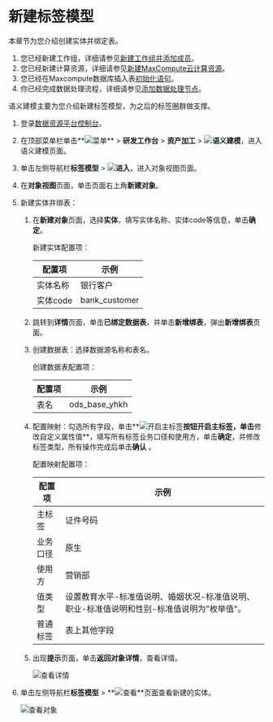 # 新建标签模型

本章节为您介绍创建实体并绑定表。

1.  您已经新建工作组，详细请参见[新建工作组并添加成员](/cn.zh-CN/快速入门/新建工作组并添加成员.md)。
2.  您已经新建计算资源，详细请参见[新建MaxCompute云计算资源](/cn.zh-CN/快速入门/新建MaxCompute云计算资源.md)。
3.  您已经在Maxcompute数据库插入表[初始化语句](/cn.zh-CN/快速入门/准备工作.md)。
4.  你已经完成数据处理流程，详细请参见[添加数据处理节点](/cn.zh-CN/快速入门/添加数据处理节点.md)。

语义建模主要为您介绍新建标签模型，为之后的标签圈群做支撑。

1.  登录[数据资源平台控制台](https://dataq.console.aliyun.com)。

2.  在顶部菜单栏单击**![菜单](https://static-aliyun-doc.oss-accelerate.aliyuncs.com/assets/img/zh-CN/6504337061/p188771.png)** \> **研发工作台** \> **资产加工** \> **![语义建模](https://static-aliyun-doc.oss-accelerate.aliyuncs.com/assets/img/zh-CN/0867900161/p208221.png)**，进入语义建模页面。

3.  单击左侧导航栏**标签模型** \> **![进入](https://static-aliyun-doc.oss-accelerate.aliyuncs.com/assets/img/zh-CN/6504337061/p188815.png)**，进入对象视图页面。

4.  在**对象视图**页面，单击页面右上角**新建对象**。

5.  新建实体并绑表：

    1.  在**新建对象**页面，选择**实体**，填写实体名称、实体code等信息，单击**确定**。

        新建实体配置项：

        |配置项|示例|
        |---|--|
        |实体名称|银行客户|
        |实体code|bank\_customer|

    2.  跳转到**详情**页面，单击**已绑定数据表**，并单击**新增绑表**，弹出**新增绑表**页面。

    3.  创建数据表：选择数据源名称和表名。

        创建数据表配置项：

        |配置项|示例|
        |---|--|
        |表名|ods\_base\_yhkh|

    4.  配置映射：勾选所有字段，单击**![开启主标签](https://static-aliyun-doc.oss-accelerate.aliyuncs.com/assets/img/zh-CN/0867900161/p204602.png)**按钮开启主标签，单击**修改自定义属性值**，填写所有标签业务口径和使用方，单击**确定**，并修改标签类型，所有操作完成后单击**确认** 。

        配置映射配置项：

        |配置项|示例|
        |---|--|
        |主标签|证件号码|
        |业务口径|原生|
        |使用方|营销部|
        |值类型|设置教育水平-标准值说明、婚姻状况-标准值说明、职业-标准值说明和性别-标准值说明为"枚举值"。|
        |普通标签|表上其他字段|

    5.  出现**提示**页面，单击**返回对象详情**，查看详情。

        ![查看详情](https://static-aliyun-doc.oss-accelerate.aliyuncs.com/assets/img/zh-CN/0897900161/p207735.png)

6.  单击左侧导航栏**标签模型** \> **![查看](https://static-aliyun-doc.oss-accelerate.aliyuncs.com/assets/img/zh-CN/1867900161/p211168.png)**页面查看新建的实体。

    ![查看对象](https://static-aliyun-doc.oss-accelerate.aliyuncs.com/assets/img/zh-CN/0897900161/p207737.png)



